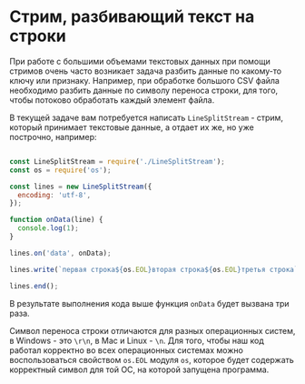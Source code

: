 # Стрим, разбивающий текст на строки

При работе с большими объемами текстовых данных при помощи стримов очень часто возникает задача
разбить данные по какому-то ключу или признаку. Например, при обработке большого CSV файла
необходимо разбить данные по символу переноса строки, для того, чтобы потоково обработать каждый
элемент файла.

В текущей задаче вам потребуется написать `LineSplitStream` - стрим, который принимает текстовые
данные, а отдает их же, но уже построчно, например:

```js

const LineSplitStream = require('./LineSplitStream');
const os = require('os');

const lines = new LineSplitStream({
  encoding: 'utf-8',
});

function onData(line) {
  console.log(1);
}

lines.on('data', onData);

lines.write(`первая строка${os.EOL}вторая строка${os.EOL}третья строка`);

lines.end();

```

В результате выполнения кода выше функция `onData` будет вызвана три раза.

Символ переноса строки отличаются для разных операционных систем, в Windows - это `\r\n`, в Mac и
Linux - `\n`. Для того, чтобы наш код работал корректно во всех операционных системах можно
воспользоваться свойством `os.EOL` модуля `os`, которое будет содержать корректный символ для той
ОС, на которой запущена программа.
